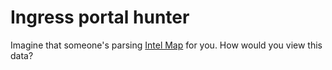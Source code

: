 Ingress portal hunter
============================

Imagine that someone's parsing [Intel Map](https://www.ingress.com/intel) for you. How would you view this data?